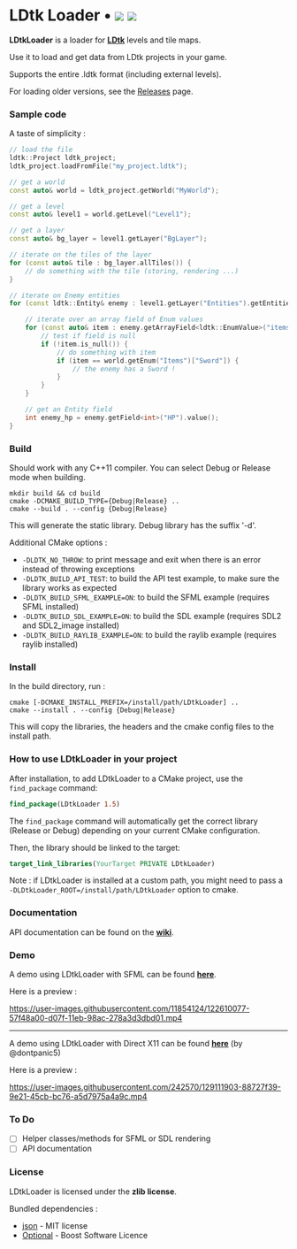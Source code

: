 <h1> LDtk Loader • <img src=https://img.shields.io/badge/LDtk_version-1.5.3-default> <img src=https://github.com/Madour/LDtkLoader/workflows/CI/badge.svg></h1>


**LDtkLoader** is a loader for **[LDtk](https://github.com/deepnight/ldtk)** levels and tile maps.

Use it to load and get data from LDtk projects in your game.

Supports the entire .ldtk format (including external levels).

For loading older versions, see the [Releases](https://github.com/Madour/LDtkLoader/releases) page.

### Sample code

A taste of simplicity :

```c++
// load the file
ldtk::Project ldtk_project;
ldtk_project.loadFromFile("my_project.ldtk");

// get a world
const auto& world = ldtk_project.getWorld("MyWorld");

// get a level
const auto& level1 = world.getLevel("Level1");

// get a layer
const auto& bg_layer = level1.getLayer("BgLayer");

// iterate on the tiles of the layer
for (const auto& tile : bg_layer.allTiles()) {
    // do something with the tile (storing, rendering ...)
}

// iterate on Enemy entities
for (const ldtk::Entity& enemy : level1.getLayer("Entities").getEntitiesByName("Enemy")) {

    // iterate over an array field of Enum values
    for (const auto& item : enemy.getArrayField<ldtk::EnumValue>("items")) {
        // test if field is null
        if (!item.is_null()) {
            // do something with item
            if (item == world.getEnum("Items")["Sword"]) {
                // the enemy has a Sword !
            }
        }
    }

    // get an Entity field
    int enemy_hp = enemy.getField<int>("HP").value();
}
```

### Build

Should work with any C++11 compiler.
You can select Debug or Release mode when building.

```shell
mkdir build && cd build
cmake -DCMAKE_BUILD_TYPE={Debug|Release} ..
cmake --build . --config {Debug|Release}
```

This will generate the static library. Debug library has the suffix '-d'.

Additional CMake options :

 - `-DLDTK_NO_THROW`: to print message and exit when there is an error instead of throwing exceptions
 - `-DLDTK_BUILD_API_TEST`: to build the API test example, to make sure the library works as expected
 - `-DLDTK_BUILD_SFML_EXAMPLE=ON`: to build the SFML example (requires SFML installed)
 - `-DLDTK_BUILD_SDL_EXAMPLE=ON`: to build the SDL example (requires SDL2 and SDL2_image installed)
 - `-DLDTK_BUILD_RAYLIB_EXAMPLE=ON`: to build the raylib example (requires raylib installed)

### Install

In the build directory, run :

```shell
cmake [-DCMAKE_INSTALL_PREFIX=/install/path/LDtkLoader] ..
cmake --install . --config {Debug|Release}
```

This will copy the libraries, the headers and the cmake config files to the install path.

### How to use LDtkLoader in your project

After installation, to add LDtkLoader to a CMake project, use the `find_package` command:

```cmake
find_package(LDtkLoader 1.5)
```

The `find_package` command will automatically get the correct library (Release or Debug)
depending on your current CMake configuration.

Then, the library should be linked to the target:

```cmake
target_link_libraries(YourTarget PRIVATE LDtkLoader)
```

Note : if LDtkLoader is installed at a custom path, you might need
to pass a `-DLDtkLoader_ROOT=/install/path/LDtkLoader` option to cmake.

### Documentation

API documentation can be found on the [**wiki**](https://github.com/Madour/LDtkLoader/wiki).

### Demo

A demo using LDtkLoader with SFML can be found [**here**](https://github.com/Madour/LDtk-SFML-Game).

Here is a preview :

https://user-images.githubusercontent.com/11854124/122610077-57f48a00-d07f-11eb-98ac-278a3d3dbd01.mp4

--- 

A demo using LDtkLoader with Direct X11 can be found [**here**](https://github.com/dontpanic5/LDtk-D11/) (by @dontpanic5)

Here is a preview : 

https://user-images.githubusercontent.com/242570/129111903-88727f39-9e21-45cb-bc76-a5d7975a4a9c.mp4

### To Do
 - [ ] Helper classes/methods for SFML or SDL rendering
 - [ ] API documentation

### License

LDtkLoader is licensed under the **zlib license**.

Bundled dependencies :
 - [json](https://github.com/nlohmann/json) - MIT license
 - [Optional](https://github.com/akrzemi1/Optional) - Boost Software Licence

